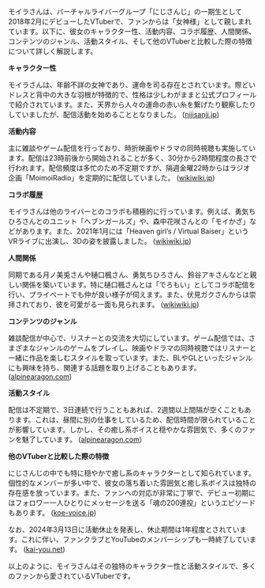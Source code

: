 モイラさんは、バーチャルライバーグループ「にじさんじ」の一期生として2018年2月にデビューしたVTuberで、ファンからは「女神様」として親しまれています。以下に、彼女のキャラクター性、活動内容、コラボ履歴、人間関係、コンテンツのジャンル、活動スタイル、そして他のVTuberと比較した際の特徴について詳しく解説します。

**キャラクター性**

モイラさんは、年齢不詳の女神であり、運命を司る存在とされています。際どいドレスと背中の大きな羽根が特徴的で、性格は少しわがままと公式プロフィールで紹介されています。また、天界から人々の運命の赤い糸を繋げたり観察したりしていましたが、配信活動を始めることとなりました。 ([nijisanji.jp](https://www.nijisanji.jp/talents/l/moira?utm_source=openai))

**活動内容**

主に雑談やゲーム配信を行っており、時折映画やドラマの同時視聴も実施しています。配信は23時前後から開始されることが多く、30分から2時間程度の長さで行われます。配信頻度は多忙のため不定期ですが、隔週金曜22時からはラジオ企画「MoimoiRadio」を定期的に配信していました。 ([wikiwiki.jp](https://wikiwiki.jp/nijisanji/%E3%83%A2%E3%82%A4%E3%83%A9?utm_source=openai))

**コラボ履歴**

モイラさんは他のライバーとのコラボも積極的に行っています。例えば、勇気ちひろさんとのユニット「ヘブンガールズ」や、森中花咲さんとの「モイかざ」などがあります。また、2021年1月には「Heaven girl’s / Virtual Baiser」というVRライブに出演し、3Dの姿を披露しました。 ([wikiwiki.jp](https://wikiwiki.jp/nijisanji/%E3%83%A2%E3%82%A4%E3%83%A9/%E8%A9%B3%E3%81%97%E3%81%8F%E7%9F%A5%E3%82%8A%E3%81%9F%E3%81%84/%E3%82%A8%E3%83%94%E3%82%BD%E3%83%BC%E3%83%89?utm_source=openai))

**人間関係**

同期である月ノ美兎さんや樋口楓さん、勇気ちひろさん、鈴谷アキさんなどと親しい関係を築いています。特に樋口楓さんとは「でろもい」としてコラボ配信を行い、プライベートでも仲が良い様子が伺えます。また、伏見ガクさんからは崇拝されており、彼を可愛がる一面も見られます。 ([wikiwiki.jp](https://wikiwiki.jp/nijisanji/%E3%83%A2%E3%82%A4%E3%83%A9/%E8%A9%B3%E3%81%97%E3%81%8F%E7%9F%A5%E3%82%8A%E3%81%9F%E3%81%84?utm_source=openai))

**コンテンツのジャンル**

雑談配信が中心で、リスナーとの交流を大切にしています。ゲーム配信では、さまざまなジャンルのゲームをプレイし、映画やドラマの同時視聴ではリスナーと一緒に作品を楽しむスタイルを取っています。また、BLやGLといったジャンルにも興味を持ち、関連する話題を取り上げることもあります。 ([alpinearagon.com](https://alpinearagon.com/moira/?utm_source=openai))

**活動スタイル**

配信は不定期で、3日連続で行うこともあれば、2週間以上間隔が空くこともあります。これは、昼間に別の仕事をしているため、配信時間が限られていることが影響しています。しかし、その癒し系ボイスと穏やかな雰囲気で、多くのファンを魅了しています。 ([alpinearagon.com](https://alpinearagon.com/moira/?utm_source=openai))

**他のVTuberと比較した際の特徴**

にじさんじの中でも特に穏やかで癒し系のキャラクターとして知られています。個性的なメンバーが多い中で、彼女の落ち着いた雰囲気と癒し系ボイスは独特の存在感を放っています。また、ファンへの対応が非常に丁寧で、デビュー初期にはフォロワー一人ひとりにメッセージを送る「魂の200連投」というエピソードもあります。 ([koe-voice.jp](https://koe-voice.jp/moira-past-life/?utm_source=openai))

なお、2024年3月13日に活動休止を発表し、休止期間は1年程度とされています。これに伴い、ファンクラブとYouTubeのメンバーシップも一時終了しています。 ([kai-you.net](https://kai-you.net/article/89107?utm_source=openai))

以上のように、モイラさんはその独特のキャラクター性と活動スタイルで、多くのファンから愛されているVTuberです。 